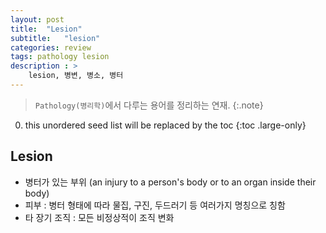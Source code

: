 ```yaml
---
layout: post
title:  "Lesion"
subtitle:   "lesion"
categories: review
tags: pathology lesion
description : > 
    lesion, 병변, 병소, 병터
---
```


> `Pathology(병리학)`에서 다루는 용어를 정리하는 연재.
{:.note}

<!--more-->

0. this unordered seed list will be replaced by the toc
{:toc .large-only}

## Lesion
- 병터가 있는 부위 (an injury to a person's body or to an organ inside their body)
- 피부 : 병터 형태에 따라 물집, 구진, 두드러기 등 여러가지 명칭으로 칭함
- 타 장기 조직 : 모든 비정상적이 조직 변화